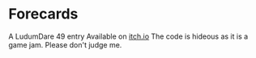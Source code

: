 # Forecards
A LudumDare 49 entry
Available on [itch.io](https://kubulambula.itch.io/forecards)
The code is hideous as it is a game jam. Please don't judge me.
